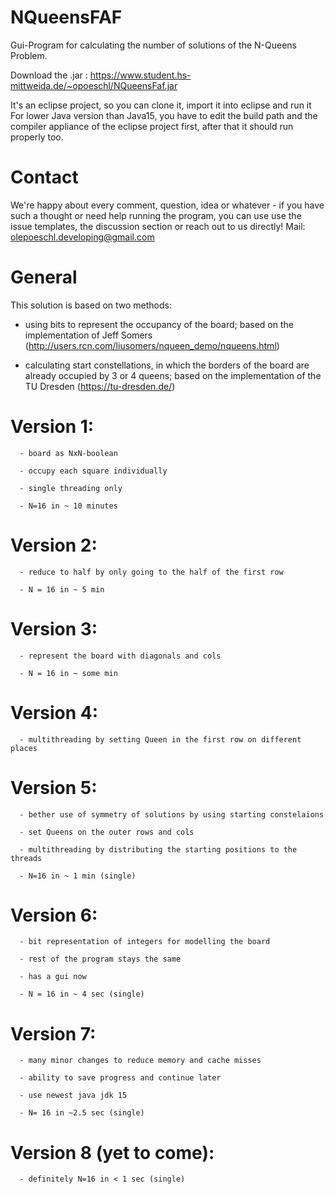 # NQueensFAF
Gui-Program for calculating the number of solutions of the N-Queens Problem.

Download the .jar :     https://www.student.hs-mittweida.de/~opoeschl/NQueensFaf.jar

It's an eclipse project, so you can clone it, import it into eclipse and run it
For lower Java version than Java15, you have to edit the build path and the compiler appliance of the eclipse project first, after that it should run properly too.

# Contact
We're happy about every comment, question, idea or whatever - if you have such a thought or need help running the program, you can use use the issue templates, the discussion section or reach out to us directly!
Mail: olepoeschl.developing@gmail.com


# General
This solution is based on two methods:

- using bits to represent the occupancy of the board; based on the implementation of Jeff Somers (http://users.rcn.com/liusomers/nqueen_demo/nqueens.html)
      
- calculating start constellations, in which the borders of the board are already occupied by 3 or 4 queens; based on the implementation of the TU Dresden (https://tu-dresden.de/)

# Version 1: 
      - board as NxN-boolean
      
      - occupy each square individually
      
      - single threading only
      
      - N=16 in ~ 10 minutes
      
      
# Version 2:
      - reduce to half by only going to the half of the first row
      
      - N = 16 in ~ 5 min
      
# Version 3:
      - represent the board with diagonals and cols 
      
      - N = 16 in ~ some min
      
# Version 4:
      - multithreading by setting Queen in the first row on different places
      
# Version 5:
      - bether use of symmetry of solutions by using starting constelaions
      
      - set Queens on the outer rows and cols
      
      - multithreading by distributing the starting positions to the threads
      
      - N=16 in ~ 1 min (single)
      
# Version 6:
      - bit representation of integers for modelling the board
      
      - rest of the program stays the same
      
      - has a gui now
      
      - N = 16 in ~ 4 sec (single)
      
# Version 7:
      - many minor changes to reduce memory and cache misses
      
      - ability to save progress and continue later
      
      - use newest java jdk 15
      
      - N= 16 in ~2.5 sec (single)
      
# Version 8 (yet to come):
      - definitely N=16 in < 1 sec (single)
      
      
      
      
      
      
      
      
      
      
      
     
      
      
      
      
